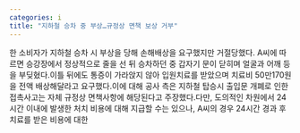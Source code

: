 ```yaml
---
categories: i
title: "지하철 승차 중 부상…규정상 면책 보상 거부"
---
```

한 소비자가 지하철 승차 시 부상을 당해 손해배상을 요구했지만 거절당했다. A씨에 따르면 승강장에서 정상적으로 줄을 선 뒤 승차하던 중 갑자기 문이 닫히며 얼굴과 어깨 등을 부딪혔다.이틀 뒤에도 통증이 가라앉지 않아 입원치료를 받았으며 치료비 50만170원을 전액 배상해달라고 요구했다.이에 대해 공사 측은 지하철 탑승시 출입문 개폐로 인한 접촉사고는 자체 규정상 면책사항에 해당된다고 주장했다.다만, 도의적인 차원에서 24시간 이내에 발생한 처치 비용에 대해 지급할 수는 있으나, A씨의 경우 24시간 경과 후 치료를 받은 비용에 대한